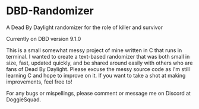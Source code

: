 # DBD-Randomizer
A Dead By Daylight randomizer for the role of killer and survivor

Currently on DBD version 9.1.0

This is a small somewhat messy project of mine written in C that runs in terminal.
I wanted to create a text-based randomizer that was both small in size, fast, updated quickly, and be shared around easily with others who are fans of Dead By Daylight.
Please excuse the messy source code as I'm still learning C and hope to improve on it.
If you want to take a shot at making improvements, feel free to!

For any bugs or mispellings, please comment or message me on Discord at DoggieSquad.
